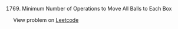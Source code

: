 1769. Minimum Number of Operations to Move All Balls to Each Box

View problem on [Leetcode](https://leetcode.com/problems/minimum-number-of-operations-to-move-all-balls-to-each-box/description/)